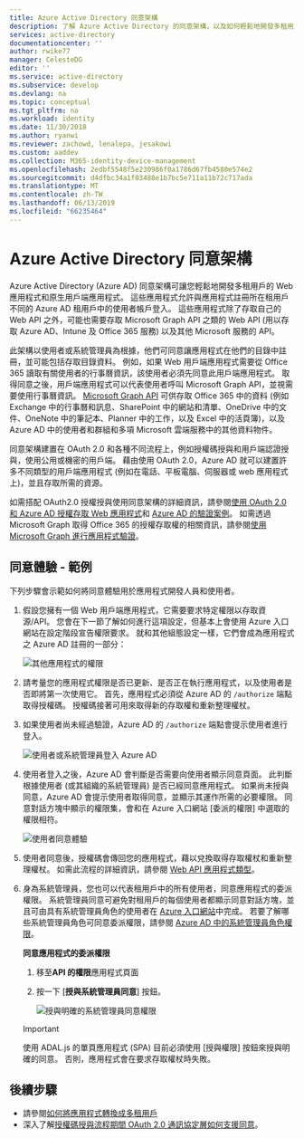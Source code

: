 ```yaml
---
title: Azure Active Directory 同意架構
description: 了解 Azure Active Directory 的同意架構，以及如何輕鬆地開發多租用戶的 Web 應用程式和原生用戶端應用程式。
services: active-directory
documentationcenter: ''
author: rwike77
manager: CelesteDG
editor: ''
ms.service: active-directory
ms.subservice: develop
ms.devlang: na
ms.topic: conceptual
ms.tgt_pltfrm: na
ms.workload: identity
ms.date: 11/30/2018
ms.author: ryanwi
ms.reviewer: zachowd, lenalepa, jesakowi
ms.custom: aaddev
ms.collection: M365-identity-device-management
ms.openlocfilehash: 2edbf5548f5e230986f0a1786d67fb4580e574e2
ms.sourcegitcommit: d4dfbc34a1f03488e1b7bc5e711a11b72c717ada
ms.translationtype: MT
ms.contentlocale: zh-TW
ms.lasthandoff: 06/13/2019
ms.locfileid: "66235464"
---
```

# <a name="azure-active-directory-consent-framework"></a>Azure Active Directory 同意架構

Azure Active Directory (Azure AD) 同意架構可讓您輕鬆地開發多租用戶的 Web 應用程式和原生用戶端應用程式。 這些應用程式允許與應用程式註冊所在租用戶不同的 Azure AD 租用戶中的使用者帳戶登入。 這些應用程式除了存取自己的 Web API 之外，可能也需要存取 Microsoft Graph API 之類的 Web API (用以存取 Azure AD、Intune 及 Office 365 服務) 以及其他 Microsoft 服務的 API。

此架構以使用者或系統管理員為根據，他們可同意讓應用程式在他們的目錄中註冊，並可能包括存取目錄資料。 例如，如果 Web 用戶端應用程式需要從 Office 365 讀取有關使用者的行事曆資訊，該使用者必須先同意此用戶端應用程式。 取得同意之後，用戶端應用程式可以代表使用者呼叫 Microsoft Graph API，並視需要使用行事曆資訊。 [Microsoft Graph API](https://developer.microsoft.com/graph) 可供存取 Office 365 中的資料 (例如 Exchange 中的行事曆和訊息、SharePoint 中的網站和清單、OneDrive 中的文件、OneNote 中的筆記本、Planner 中的工作，以及 Excel 中的活頁簿)，以及 Azure AD 中的使用者和群組和多項 Microsoft 雲端服務中的其他資料物件。

同意架構建置在 OAuth 2.0 和各種不同流程上，例如授權碼授與和用戶端認證授與，使用公用或機密的用戶端。 藉由使用 OAuth 2.0，Azure AD 就可以建置許多不同類型的用戶端應用程式 (例如在電話、平板電腦、伺服器或 web 應用程式上)，並且存取所需的資源。

如需搭配 OAuth2.0 授權授與使用同意架構的詳細資訊，請參閱[使用 OAuth 2.0 和 Azure AD 授權存取 Web 應用程式](v1-protocols-oauth-code.md)和 [Azure AD 的驗證案例](authentication-scenarios.md)。 如需透過 Microsoft Graph 取得 Office 365 的授權存取權的相關資訊，請參閱[使用 Microsoft Graph 進行應用程式驗證](https://developer.microsoft.com/graph/docs/authorization/auth_overview)。

## <a name="consent-experience---an-example"></a>同意體驗 - 範例

下列步驟會示範如何將同意體驗用於應用程式開發人員和使用者。

1. 假設您擁有一個 Web 用戶端應用程式，它需要要求特定權限以存取資源/API。 您會在下一節了解如何進行這項設定，但基本上會使用 Azure 入口網站在設定階段宣告權限要求。 就和其他組態設定一樣，它們會成為應用程式之 Azure AD 註冊的一部分：

    ![其他應用程式的權限](./media/consent-framework/permissions.png)

1. 請考量您的應用程式權限是否已更新、是否正在執行應用程式，以及使用者是否即將第一次使用它。 首先，應用程式必須從 Azure AD 的 `/authorize` 端點取得授權碼。 授權碼接著可用來取得新的存取權和重新整理權杖。

1. 如果使用者尚未經過驗證，Azure AD 的 `/authorize` 端點會提示使用者進行登入。

    ![使用者或系統管理員登入 Azure AD](./media/quickstart-v1-integrate-apps-with-azure-ad/usersignin.png)

1. 使用者登入之後，Azure AD 會判斷是否需要向使用者顯示同意頁面。 此判斷根據使用者 (或其組織的系統管理員) 是否已經同意應用程式。 如果尚未授與同意，Azure AD 會提示使用者取得同意，並顯示其運作所需的必要權限。 同意對話方塊中顯示的權限集，會和在 Azure 入口網站 [委派的權限]  中選取的權限相符。

    ![使用者同意體驗](./media/quickstart-v1-integrate-apps-with-azure-ad/consent.png)

1. 使用者同意後，授權碼會傳回您的應用程式，藉以兌換取得存取權杖和重新整理權杖。 如需此流程的詳細資訊，請參閱 [Web API 應用程式類型](web-api.md)。

1. 身為系統管理員，您也可以代表租用戶中的所有使用者，同意應用程式的委派權限。 系統管理員同意可避免對租用戶的每個使用者都顯示同意對話方塊，並且可由具有系統管理員角色的使用者在 [Azure 入口網站](https://portal.azure.com)中完成。 若要了解哪些系統管理員角色可同意委派權限，請參閱 [Azure AD 中的系統管理員角色權限](../users-groups-roles/directory-assign-admin-roles.md)。

    **同意應用程式的委派權限**

   1. 移至**API 的權限**應用程式頁面
   1. 按一下 [**授與系統管理員同意**] 按鈕。

      ![授與明確的系統管理員同意權限](./media/consent-framework/grant-consent.png)

   > [!IMPORTANT]
   > 使用 ADAL.js 的單頁應用程式 (SPA) 目前必須使用 [授與權限]  按鈕來授與明確的同意。 否則，應用程式會在要求存取權杖時失敗。

## <a name="next-steps"></a>後續步驟

* 請參閱[如何將應用程式轉換成多租用戶](howto-convert-app-to-be-multi-tenant.md)
* 深入了解[授權碼授與流程期間 OAuth 2.0 通訊協定層如何支援同意](https://docs.microsoft.com/azure/active-directory/develop/active-directory-protocols-oauth-code#request-an-authorization-code)。
